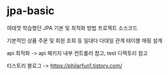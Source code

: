 # jpa-basic
여태껏 학습했던 JPA 기본 및 최적화 방법 프로젝트 소스코드

기본적인 상품 주문 및 회원 조회 등 일대다 다대일 관계 테이블 매핑 설계

api 최적화 -> api 패키지 내부 컨트롤러 참고, test 디렉토리 참고

티스토리 블로그 -> https://philarfun1.tistory.com/
